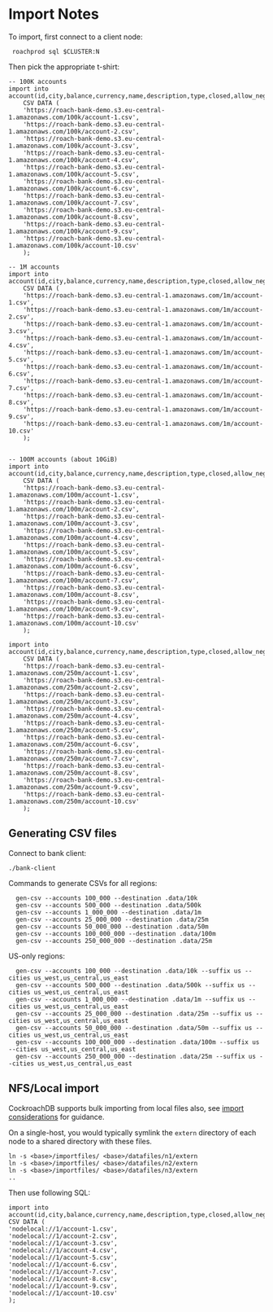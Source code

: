 # Import Notes

To import, first connect to a client node:

     roachprod sql $CLUSTER:N

Then pick the appropriate t-shirt:

    -- 100K accounts
    import into account(id,city,balance,currency,name,description,type,closed,allow_negative,updated)
        CSV DATA (
        'https://roach-bank-demo.s3.eu-central-1.amazonaws.com/100k/account-1.csv',
        'https://roach-bank-demo.s3.eu-central-1.amazonaws.com/100k/account-2.csv',
        'https://roach-bank-demo.s3.eu-central-1.amazonaws.com/100k/account-3.csv',
        'https://roach-bank-demo.s3.eu-central-1.amazonaws.com/100k/account-4.csv',
        'https://roach-bank-demo.s3.eu-central-1.amazonaws.com/100k/account-5.csv',
        'https://roach-bank-demo.s3.eu-central-1.amazonaws.com/100k/account-6.csv',
        'https://roach-bank-demo.s3.eu-central-1.amazonaws.com/100k/account-7.csv',
        'https://roach-bank-demo.s3.eu-central-1.amazonaws.com/100k/account-8.csv',
        'https://roach-bank-demo.s3.eu-central-1.amazonaws.com/100k/account-9.csv',
        'https://roach-bank-demo.s3.eu-central-1.amazonaws.com/100k/account-10.csv'
        );
    
    -- 1M accounts
    import into account(id,city,balance,currency,name,description,type,closed,allow_negative,updated)
        CSV DATA (
        'https://roach-bank-demo.s3.eu-central-1.amazonaws.com/1m/account-1.csv',
        'https://roach-bank-demo.s3.eu-central-1.amazonaws.com/1m/account-2.csv',
        'https://roach-bank-demo.s3.eu-central-1.amazonaws.com/1m/account-3.csv',
        'https://roach-bank-demo.s3.eu-central-1.amazonaws.com/1m/account-4.csv',
        'https://roach-bank-demo.s3.eu-central-1.amazonaws.com/1m/account-5.csv',
        'https://roach-bank-demo.s3.eu-central-1.amazonaws.com/1m/account-6.csv',
        'https://roach-bank-demo.s3.eu-central-1.amazonaws.com/1m/account-7.csv',
        'https://roach-bank-demo.s3.eu-central-1.amazonaws.com/1m/account-8.csv',
        'https://roach-bank-demo.s3.eu-central-1.amazonaws.com/1m/account-9.csv',
        'https://roach-bank-demo.s3.eu-central-1.amazonaws.com/1m/account-10.csv'
        );
    
    
    -- 100M accounts (about 10GiB)
    import into account(id,city,balance,currency,name,description,type,closed,allow_negative,updated)
        CSV DATA (
        'https://roach-bank-demo.s3.eu-central-1.amazonaws.com/100m/account-1.csv',
        'https://roach-bank-demo.s3.eu-central-1.amazonaws.com/100m/account-2.csv',
        'https://roach-bank-demo.s3.eu-central-1.amazonaws.com/100m/account-3.csv',
        'https://roach-bank-demo.s3.eu-central-1.amazonaws.com/100m/account-4.csv',
        'https://roach-bank-demo.s3.eu-central-1.amazonaws.com/100m/account-5.csv',
        'https://roach-bank-demo.s3.eu-central-1.amazonaws.com/100m/account-6.csv',
        'https://roach-bank-demo.s3.eu-central-1.amazonaws.com/100m/account-7.csv',
        'https://roach-bank-demo.s3.eu-central-1.amazonaws.com/100m/account-8.csv',
        'https://roach-bank-demo.s3.eu-central-1.amazonaws.com/100m/account-9.csv',
        'https://roach-bank-demo.s3.eu-central-1.amazonaws.com/100m/account-10.csv'
        );
    
    import into account(id,city,balance,currency,name,description,type,closed,allow_negative,updated)
        CSV DATA (
        'https://roach-bank-demo.s3.eu-central-1.amazonaws.com/250m/account-1.csv',
        'https://roach-bank-demo.s3.eu-central-1.amazonaws.com/250m/account-2.csv',
        'https://roach-bank-demo.s3.eu-central-1.amazonaws.com/250m/account-3.csv',
        'https://roach-bank-demo.s3.eu-central-1.amazonaws.com/250m/account-4.csv',
        'https://roach-bank-demo.s3.eu-central-1.amazonaws.com/250m/account-5.csv',
        'https://roach-bank-demo.s3.eu-central-1.amazonaws.com/250m/account-6.csv',
        'https://roach-bank-demo.s3.eu-central-1.amazonaws.com/250m/account-7.csv',
        'https://roach-bank-demo.s3.eu-central-1.amazonaws.com/250m/account-8.csv',
        'https://roach-bank-demo.s3.eu-central-1.amazonaws.com/250m/account-9.csv',
        'https://roach-bank-demo.s3.eu-central-1.amazonaws.com/250m/account-10.csv'
        );


## Generating CSV files

Connect to bank client:

    ./bank-client

Commands to generate CSVs for all regions:

      gen-csv --accounts 100_000 --destination .data/10k
      gen-csv --accounts 500_000 --destination .data/500k
      gen-csv --accounts 1_000_000 --destination .data/1m
      gen-csv --accounts 25_000_000 --destination .data/25m
      gen-csv --accounts 50_000_000 --destination .data/50m
      gen-csv --accounts 100_000_000 --destination .data/100m
      gen-csv --accounts 250_000_000 --destination .data/25m

US-only regions:

      gen-csv --accounts 100_000 --destination .data/10k --suffix us --cities us_west,us_central,us_east
      gen-csv --accounts 500_000 --destination .data/500k --suffix us --cities us_west,us_central,us_east
      gen-csv --accounts 1_000_000 --destination .data/1m --suffix us --cities us_west,us_central,us_east
      gen-csv --accounts 25_000_000 --destination .data/25m --suffix us --cities us_west,us_central,us_east
      gen-csv --accounts 50_000_000 --destination .data/50m --suffix us --cities us_west,us_central,us_east
      gen-csv --accounts 100_000_000 --destination .data/100m --suffix us --cities us_west,us_central,us_east
      gen-csv --accounts 250_000_000 --destination .data/25m --suffix us --cities us_west,us_central,us_east

## NFS/Local import
              
CockroachDB supports bulk importing from local files also, see 
[import considerations](https://www.cockroachlabs.com/docs/v20.2/use-cloud-storage-for-bulk-operations.html#considerations) 
for guidance.

On a single-host, you would typically symlink the `extern` directory of each node to a shared directory 
with these files.

    ln -s <base>/importfiles/ <base>/datafiles/n1/extern
    ln -s <base>/importfiles/ <base>/datafiles/n2/extern
    ln -s <base>/importfiles/ <base>/datafiles/n3/extern
    ..

Then use following SQL:

    import into account(id,city,balance,currency,name,description,type,closed,allow_negative,updated)
    CSV DATA (
    'nodelocal://1/account-1.csv',
    'nodelocal://1/account-2.csv',
    'nodelocal://1/account-3.csv',
    'nodelocal://1/account-4.csv',
    'nodelocal://1/account-5.csv',
    'nodelocal://1/account-6.csv',
    'nodelocal://1/account-7.csv',
    'nodelocal://1/account-8.csv',
    'nodelocal://1/account-9.csv',
    'nodelocal://1/account-10.csv'
    );

